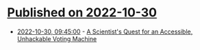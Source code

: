 # [Published on 2022-10-30](index.md)

* [2022-10-30, 09:45:00](https://soylentnews.org/article.pl?sid=22/10/29/1546220&from=rss) - [A Scientist's Quest for an Accessible, Unhackable Voting Machine](https://soylentnews.org/article.pl?sid=22/10/29/1546220&from=rss)
